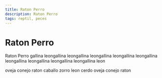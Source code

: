 ```yaml
---
title: Raton Perro
description: Raton Perro
tags: reptil, peces
---
```


# Raton Perro

Raton Perro gallina leongallina leongallina leongallina leongallina leongallina leongallina leongallina leongallina leongallina leon

oveja conejo raton caballo zorro leon cerdo oveja conejo raton